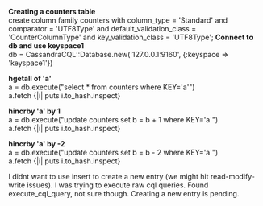 <b>Creating a counters table</b>  
create column family counters with column_type = 'Standard' and comparator = 'UTF8Type' and default_validation_class = 'CounterColumnType' and key_validation_class = 'UTF8Type';
<b>Connect to db and use keyspace1</b>  
db = CassandraCQL::Database.new('127.0.0.1:9160', {:keyspace => 'keyspace1'})  

<b>hgetall of 'a'</b>  
a = db.execute("select * from counters where KEY='a'")  
a.fetch {|i| puts i.to_hash.inspect}  

<b>hincrby 'a' by 1</b>  
a = db.execute("update counters set b = b + 1  where KEY='a'")  
a.fetch {|i| puts i.to_hash.inspect}  

<b>hincrby 'a' by -2</b>  
a = db.execute("update counters set b = b - 2  where KEY='a'")  
a.fetch {|i| puts i.to_hash.inspect}  

I didnt want to use insert to create a new entry (we might hit read-modify-write issues). I was trying to execute raw cql queries.
Found execute_cql_query, not sure though. Creating a new entry is pending.  

